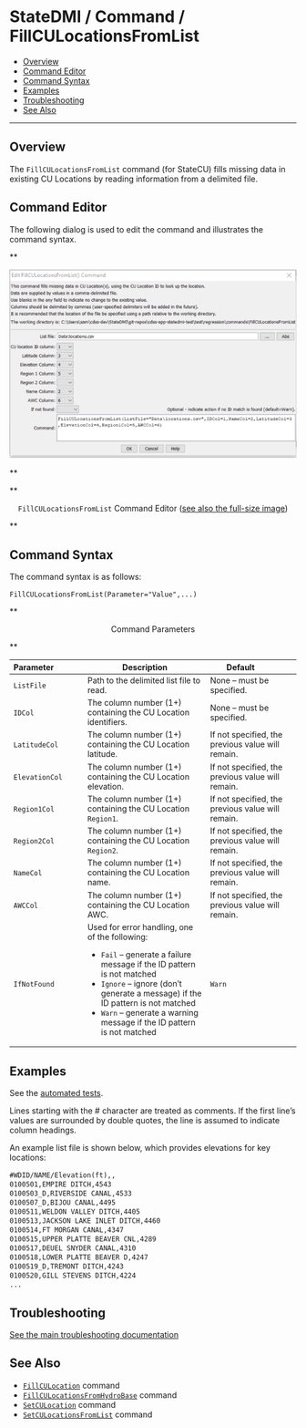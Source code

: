 # StateDMI / Command / FillCULocationsFromList #

* [Overview](#overview)
* [Command Editor](#command-editor)
* [Command Syntax](#command-syntax)
* [Examples](#examples)
* [Troubleshooting](#troubleshooting)
* [See Also](#see-also)

-------------------------

## Overview ##

The `FillCULocationsFromList` command (for StateCU)
fills missing data in existing CU Locations by reading information from a delimited file.

## Command Editor ##

The following dialog is used to edit the command and illustrates the command syntax.

**<p style="text-align: center;">
![FillCULocationsFromList Command editor](FillCULocationsFromList.png)
</p>**

**<p style="text-align: center;">
`FillCULocationsFromList` Command Editor (<a href="../FillCULocationsFromList.png">see also the full-size image</a>)
</p>**

## Command Syntax ##

The command syntax is as follows:

```text
FillCULocationsFromList(Parameter="Value",...)
```
**<p style="text-align: center;">
Command Parameters
</p>**

| **Parameter**&nbsp;&nbsp;&nbsp;&nbsp;&nbsp;&nbsp;&nbsp;&nbsp;&nbsp;&nbsp;&nbsp;&nbsp; | **Description** | **Default**&nbsp;&nbsp;&nbsp;&nbsp;&nbsp;&nbsp;&nbsp;&nbsp;&nbsp;&nbsp; |
| --------------|-----------------|----------------- |
| `ListFile` | Path to the delimited list file to read. | None – must be specified. |
| `IDCol` | The column number (1+) containing the CU Location identifiers. | None – must be specified. |
| `LatitudeCol` | The column number (1+) containing the CU Location latitude. | If not specified, the previous value will remain. |
| `ElevationCol` | The column number (1+) containing the CU Location elevation. | If not specified, the previous value will remain. |
| `Region1Col` | The column number (1+) containing the CU Location `Region1`. | If not specified, the previous value will remain. |
| `Region2Col` | The column number (1+) containing the CU Location `Region2`. | If not specified, the previous value will remain. |
| `NameCol` | The column number (1+) containing the CU Location name. | If not specified, the previous value will remain. |
| `AWCCol` | The column number (1+) containing the CU Location AWC. | If not specified, the previous value will remain. |
| `IfNotFound` | Used for error handling, one of the following:<ul><li>`Fail` – generate a failure message if the ID pattern is not matched</li><li>`Ignore` – ignore (don’t generate a message) if the ID pattern is not matched</li><li>`Warn` – generate a warning message if the ID pattern is not matched | `Warn` |

## Examples ##

See the [automated tests](https://github.com/OpenCDSS/cdss-app-statedmi-test/tree/master/test/regression/commands/FillCULocationsFromList).

Lines starting with the # character are treated as comments.
If the first line’s values are surrounded by double quotes, the line is assumed to indicate column headings.

An example list file is shown below, which provides elevations for key locations:

```
#WDID/NAME/Elevation(ft),,
0100501,EMPIRE DITCH,4543
0100503_D,RIVERSIDE CANAL,4533
0100507_D,BIJOU CANAL,4495
0100511,WELDON VALLEY DITCH,4405
0100513,JACKSON LAKE INLET DITCH,4460
0100514,FT MORGAN CANAL,4347
0100515,UPPER PLATTE BEAVER CNL,4289
0100517,DEUEL SNYDER CANAL,4310
0100518,LOWER PLATTE BEAVER D,4247
0100519_D,TREMONT DITCH,4243
0100520,GILL STEVENS DITCH,4224
...
```

## Troubleshooting ##

[See the main troubleshooting documentation](../../troubleshooting/troubleshooting.md)

## See Also ##

* [`FillCULocation`](../FillCULocation/FillCULocation.md) command
* [`FillCULocationsFromHydroBase`](../FillCULocationsFromHydroBase/FillCULocationsFromHydroBase.md) command
* [`SetCULocation`](../SetCULocation/SetCULocation.md) command
* [`SetCULocationsFromList`](../SetCULocationsFromList/SetCULocationsFromList.md) command
